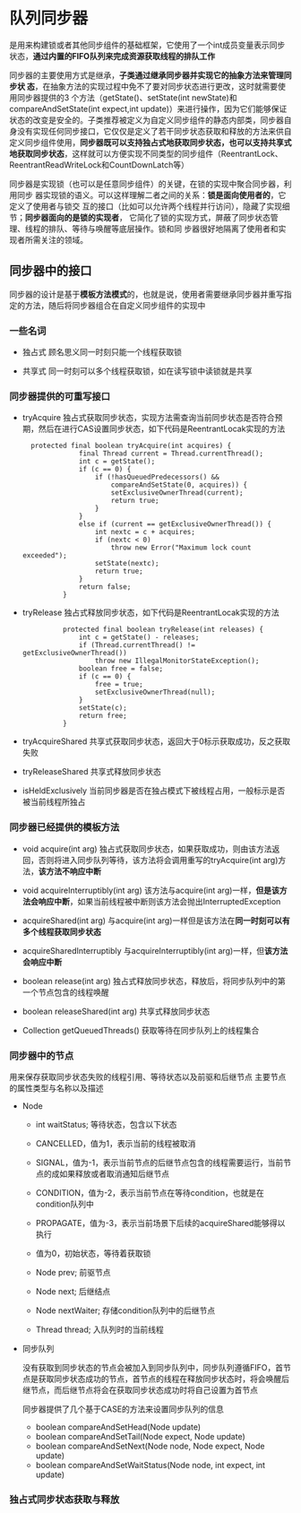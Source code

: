 # 队列同步器

是用来构建锁或者其他同步组件的基础框架，它使用了一个int成员变量表示同步状态，**通过内置的FIFO队列来完成资源获取线程的排队工作**

同步器的主要使用方式是继承，**子类通过继承同步器并实现它的抽象方法来管理同步状
态**，在抽象方法的实现过程中免不了要对同步状态进行更改，这时就需要使用同步器提供的3
个方法（getState()、setState(int newState)和compareAndSetState(int expect,int update)）来进行操作，因为它们能够保证状态的改变是安全的。子类推荐被定义为自定义同步组件的静态内部类，同步器自身没有实现任何同步接口，它仅仅是定义了若干同步状态获取和释放的方法来供自定义同步组件使用，**同步器既可以支持独占式地获取同步状态，也可以支持共享式地获取同步状态**，这样就可以方便实现不同类型的同步组件（ReentrantLock、ReentrantReadWriteLock和CountDownLatch等）

同步器是实现锁（也可以是任意同步组件）的关键，在锁的实现中聚合同步器，利用同步
器实现锁的语义。可以这样理解二者之间的关系：**锁是面向使用者的**，它定义了使用者与锁交
互的接口（比如可以允许两个线程并行访问），隐藏了实现细节；**同步器面向的是锁的实现者**，
它简化了锁的实现方式，屏蔽了同步状态管理、线程的排队、等待与唤醒等底层操作。锁和同
步器很好地隔离了使用者和实现者所需关注的领域。

## 同步器中的接口

同步器的设计是基于**模板方法模式**的，也就是说，使用者需要继承同步器并重写指定的方法，随后将同步器组合在自定义同步组件的实现中

### 一些名词

* 独占式
	顾名思义同一时刻只能一个线程获取锁

* 共享式
	同一时刻可以多个线程获取锁，如在读写锁中读锁就是共享

### 同步器提供的可重写接口

* tryAcquire
	独占式获取同步状态，实现方法需查询当前同步状态是否符合预期，然后在进行CAS设置同步状态，如下代码是ReentrantLocak实现的方法

		protected final boolean tryAcquire(int acquires) {
		            final Thread current = Thread.currentThread();
		            int c = getState();
		            if (c == 0) {
		                if (!hasQueuedPredecessors() &&
		                    compareAndSetState(0, acquires)) {
		                    setExclusiveOwnerThread(current);
		                    return true;
		                }
		            }
		            else if (current == getExclusiveOwnerThread()) {
		                int nextc = c + acquires;
		                if (nextc < 0)
		                    throw new Error("Maximum lock count exceeded");
		                setState(nextc);
		                return true;
		            }
		            return false;
		        }

* tryRelease
	独占式释放同步状态，如下代码是ReentrantLocak实现的方法

		        protected final boolean tryRelease(int releases) {
		            int c = getState() - releases;
		            if (Thread.currentThread() != getExclusiveOwnerThread())
		                throw new IllegalMonitorStateException();
		            boolean free = false;
		            if (c == 0) {
		                free = true;
		                setExclusiveOwnerThread(null);
		            }
		            setState(c);
		            return free;
		        }

* tryAcquireShared
	共享式获取同步状态，返回大于0标示获取成功，反之获取失败


* tryReleaseShared
	共享式释放同步状态

* isHeldExclusively
	当前同步器是否在独占模式下被线程占用，一般标示是否被当前线程所独占

### 同步器已经提供的模板方法

* void acquire(int arg)
	独占式获取同步状态，如果获取成功，则由该方法返回，否则将进入同步队列等待，该方法将会调用重写的tryAcquire(int arg)方法，**该方法不响应中断**

* void acquireInterruptibly(int arg)
	该方法与acquire(int arg)一样，**但是该方法会响应中断**，如果当前线程被中断则该方法会抛出InterruptedException
	
* acquireShared(int arg)
	与acquire(int arg)一样但是该方法在**同一时刻可以有多个线程获取同步状态**
* acquireSharedInterruptibly
	与acquireInterruptibly(int arg)一样，但**该方法会响应中断**

* boolean release(int arg)
	独占式释放同步状态，释放后，将同步队列中的第一个节点包含的线程唤醒
* boolean releaseShared(int arg)
	共享式释放同步状态
* Collection<Thread> getQueuedThreads()
	获取等待在同步队列上的线程集合

### 同步器中的节点

用来保存获取同步状态失败的线程引用、等待状态以及前驱和后继节点
主要节点的属性类型与名称以及描述

* Node
	* int waitStatus;
	等待状态，包含以下状态
	 * CANCELLED，值为1，表示当前的线程被取消
	 * SIGNAL，值为-1，表示当前节点的后继节点包含的线程需要运行，当前节点的成如果释放或者取消通知后继节点
	 * CONDITION，值为-2，表示当前节点在等待condition，也就是在condition队列中
	 * PROPAGATE，值为-3，表示当前场景下后续的acquireShared能够得以执行
	 * 值为0，初始状态，等待着获取锁
	
	* Node prev;
	前驱节点
	* Node next;
	后继结点

	* Node nextWaiter;
	存储condition队列中的后继节点

	* Thread thread;
	入队列时的当前线程


* 同步队列

	没有获取到同步状态的节点会被加入到同步队列中，同步队列遵循FIFO，首节点是获取同步状态成功的节点，首节点的线程在释放同步状态时，将会唤醒后继节点，而后继节点将会在获取同步状态成功时将自己设置为首节点

	同步器提供了几个基于CASE的方法来设置同步队列的信息
	* boolean compareAndSetHead(Node update)
	* boolean compareAndSetTail(Node expect, Node update)
	* boolean compareAndSetNext(Node node, Node expect, Node update)
	* boolean compareAndSetWaitStatus(Node node, int expect, int update)


### 独占式同步状态获取与释放

